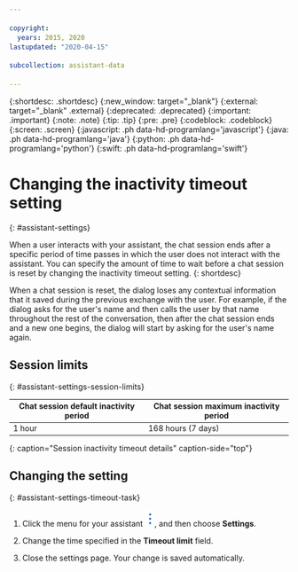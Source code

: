 ```yaml
---

copyright:
  years: 2015, 2020
lastupdated: "2020-04-15"

subcollection: assistant-data

---
```


{:shortdesc: .shortdesc}
{:new_window: target="_blank"}
{:external: target="_blank" .external}
{:deprecated: .deprecated}
{:important: .important}
{:note: .note}
{:tip: .tip}
{:pre: .pre}
{:codeblock: .codeblock}
{:screen: .screen}
{:javascript: .ph data-hd-programlang='javascript'}
{:java: .ph data-hd-programlang='java'}
{:python: .ph data-hd-programlang='python'}
{:swift: .ph data-hd-programlang='swift'}

# Changing the inactivity timeout setting
{: #assistant-settings}

When a user interacts with your assistant, the chat session ends after a specific period of time passes in which the user does not interact with the assistant. You can specify the amount of time to wait before a chat session is reset by changing the inactivity timeout setting.
{: shortdesc}

When a chat session is reset, the dialog loses any contextual information that it saved during the previous exchange with the user. For example, if the dialog asks for the user's name and then calls the user by that name throughout the rest of the conversation, then after the chat session ends and a new one begins, the dialog will start by asking for the user's name again.

## Session limits
{: #assistant-settings-session-limits}

| Chat session default inactivity period | Chat session maximum inactivity period |
|--------------------------------|----------------------------|
|                         1 hour |         168 hours (7 days) |
{: caption="Session inactivity timeout details" caption-side="top"}

## Changing the setting
{: #assistant-settings-timeout-task}

1.  Click the menu for your assistant ![open and close list of options](images/kabob-beta.png), and then choose **Settings**.

1.  Change the time specified in the **Timeout limit** field.

1.  Close the settings page. Your change is saved automatically.
